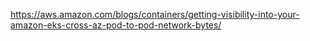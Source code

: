 

https://aws.amazon.com/blogs/containers/getting-visibility-into-your-amazon-eks-cross-az-pod-to-pod-network-bytes/
